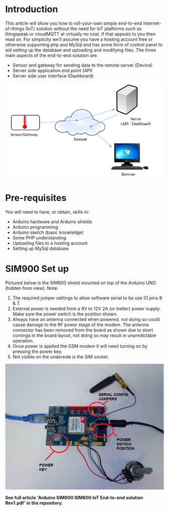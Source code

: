 # Introduction
This article will show you how to roll-your-own simple end-to-end internet-of-things (IoT) solution without the need for IoT platforms such as thingspeak or cloudMQTT at virtually no cost. If that appeals to you then read on. 
For simplicity we’ll assume you have a hosting account free or otherwise supporting php and MySql and has some form of control panel to aid setting up the database and uploading and modifying files.
The three main aspects of the end-to-end solution are:
-	Sensor and gateway for sending data to the remote server (Device)
-	Server side application end point (API)
-	Server side user interface (Dashboard)


![Image of Yaktocat](https://github.com/EngAtJamtech/Arduino-UNO-GSM-SIM900-SIM800-IoT-End-toEnd-Solution/blob/master/images/iot-image-1.png)

# Pre-requisites
You will need to have, or obtain, skills in:
-	Arduino hardware and Arduino shields
-	Arduino programming
-	Arduino sketch (basic knowledge)
-	Some PHP understanding
-	Uploading files to a hosting account
-	Setting up MySql database

# SIM900 Set up
Pictured below is the SIM900 shield mounted on top of the Arduino UNO (hidden from view). 
Note:
1.	The required jumper settings to allow software serial to be use IO pins 8 & 7. 
2.	External power is needed from a 9V to 12V 2A (or better) power supply. Make sure the power switch is the position shown. 
3.	Always have an antenna connected when powered, not doing so could cause damage to the RF power stage of the modem. The antenna connector has been removed from the board as shown due to short comings in the board layout, not doing so may result in unpredictable operation.
4.	Once power is applied the GSM modem it will need turning on by pressing the power key.
5.	Not visible on the underside is the SIM socket.


![Image of Yaktocat](https://github.com/EngAtJamtech/Arduino-UNO-GSM-SIM900-SIM800-IoT-End-toEnd-Solution/blob/master/images/iot-image-2.png)

**See full article 'Arduino SIM900 SIM800 IoT End-to-end solution Rev1.pdf' in the repository.**


